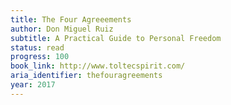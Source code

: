 ```yaml
---
title: The Four Agreeements
author: Don Miguel Ruiz
subtitle: A Practical Guide to Personal Freedom
status: read
progress: 100
book_link: http://www.toltecspirit.com/
aria_identifier: thefouragreements
year: 2017
---
```

